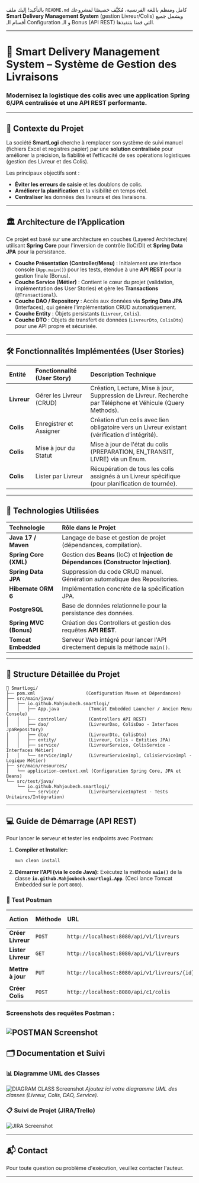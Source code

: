 بالتأكيد\! إليك ملف `README.md` كامل ومنظم باللغة الفرنسية، مُكيَّف خصيصًا لمشروعك **Smart Delivery Management System** (gestion Livreur/Colis) ويشمل جميع أقسام الـ Configuration و الـ Bonus (API REST) التي قمنا بتنفيذها.

-----

# 🚚 Smart Delivery Management System – Système de Gestion des Livraisons

### Modernisez la logistique des colis avec une application Spring 6/JPA centralisée et une API REST performante.

-----

## 🌟 Contexte du Projet

La société **SmartLogi** cherche à remplacer son système de suivi manuel (fichiers Excel et registres papier) par une **solution centralisée** pour améliorer la précision, la fiabilité et l’efficacité de ses opérations logistiques (gestion des Livreur et des Colis).

Les principaux objectifs sont :

- **Éviter les erreurs de saisie** et les doublons de colis.
- **Améliorer la planification** et la visibilité en temps réel.
- **Centraliser** les données des livreurs et des livraisons.

-----

## 🏛️ Architecture de l’Application

Ce projet est basé sur une architecture en couches (Layered Architecture) utilisant **Spring Core** pour l'inversion de contrôle (IoC/DI) et **Spring Data JPA** pour la persistance.

- **Couche Présentation (Controller/Menu)** : Initialement une interface console (`App.main()`) pour les tests, étendue à une **API REST** pour la gestion finale (Bonus).
- **Couche Service (Métier)** : Contient le cœur du projet (validation, implémentation des User Stories) et gère les **Transactions** (`@Transactional`).
- **Couche DAO / Repository** : Accès aux données via **Spring Data JPA** (Interfaces), qui génère l'implémentation CRUD automatiquement.
- **Couche Entity** : Objets persistants (`Livreur`, `Colis`).
- **Couche DTO** : Objets de transfert de données (`LivreurDto`, `ColisDto`) pour une API propre et sécurisée.

-----

## 🛠️ Fonctionnalités Implémentées (User Stories)

| Entité | Fonctionnalité (User Story) | Description Technique |
| :--- | :--- | :--- |
| **Livreur** | Gérer les Livreur (CRUD) | Création, Lecture, Mise à jour, Suppression de Livreur. Recherche par Téléphone et Véhicule (Query Methods). |
| **Colis** | Enregistrer et Assigner | Création d'un colis avec lien obligatoire vers un Livreur existant (vérification d'intégrité). |
| **Colis** | Mise à jour du Statut | Mise à jour de l'état du colis (PREPARATION, EN\_TRANSIT, LIVRE) via un Enum. |
| **Colis** | Lister par Livreur | Récupération de tous les colis assignés à un Livreur spécifique (pour planification de tournée). |

-----

## 🚀 Technologies Utilisées

| Technologie | Rôle dans le Projet |
| :--- | :--- |
| **Java 17 / Maven** | Langage de base et gestion de projet (dépendances, compilation). |
| **Spring Core (XML)** | Gestion des **Beans** (IoC) et **Injection de Dépendances (Constructor Injection)**. |
| **Spring Data JPA** | Suppression du code CRUD manuel. Génération automatique des Repositories. |
| **Hibernate ORM 6** | Implémentation concrète de la spécification JPA. |
| **PostgreSQL** | Base de données relationnelle pour la persistance des données. |
| **Spring MVC (Bonus)** | Création des Controllers et gestion des requêtes **API REST**. |
| **Tomcat Embedded** | Serveur Web intégré pour lancer l'API directement depuis la méthode `main()`. |

-----

## 📂 Structure Détaillée du Projet

```plaintext
📁 SmartLogi/
├── pom.xml                   (Configuration Maven et Dépendances)
├── src/main/java/
│   ├── io.github.Mahjoubech.smartlogi/
│   │   ├── App.java           (Tomcat Embedded Launcher / Ancien Menu Console)
│   │   ├── controller/        (Controllers API REST)
│   │   ├── dao/               (LivreurDao, ColisDao - Interfaces JpaRepository)
│   │   ├── dto/               (LivreurDto, ColisDto)
│   │   ├── entity/            (Livreur, Colis - Entities JPA)
│   │   ├── service/           (LivreurService, ColisService - Interfaces Métier)
│   │   └── service/impl/      (LivreurServiceImpl, ColisServiceImpl - Logique Métier)
├── src/main/resources/
│   └── application-context.xml (Configuration Spring Core, JPA et Beans)
└── src/test/java/
    └── io.github.Mahjoubech.smartlogi/
        └── service/           (LivreurServiceImpTest - Tests Unitaires/Intégration)
```

-----

## 💻 Guide de Démarrage (API REST)

Pour lancer le serveur et tester les endpoints avec Postman:

1.  **Compiler et Installer:**
    ```bash
    mvn clean install
    ```
2.  **Démarrer l'API (via le code Java):**
    Exécutez la méthode **`main()`** de la classe **`io.github.Mahjoubech.smartlogi.App`**.
    (Ceci lance Tomcat Embedded sur le port `8080`).

### 📸 Test Postman

| Action | Méthode | URL                                          | Statut Attendu |
| :--- | :--- |:---------------------------------------------| :--- |
| **Créer Livreur** | `POST` | `http://localhost:8080/api/v1/livreurs`      | `201 Created` |
| **Lister Livreur** | `GET` | `http://localhost:8080/api/v1/livreurs`      | `200 OK` |
| **Mettre à jour** | `PUT` | `http://localhost:8080/api/v1/livreurs/{id}` | `200 OK` / `404 Not Found` |
| **Créer Colis** | `POST` | `http://localhost:8080/api/c1/colis`         | `201 Created` |
### Screenshots des requêtes Postman :
![POSTMAN Screenshot](docs/postman.png)
-----

## 🗂️ Documentation et Suivi

### 📊 Diagramme UML des Classes
![DIAGRAM CLASS Screenshot](docs/diagramClass.png)
*Ajoutez ici votre diagramme UML des classes (Livreur, Colis, DAO, Service).*

### 📋 Suivi de Projet (JIRA/Trello)

![JIRA Screenshot](docs/jira.png)

-----

## 📬 Contact

Pour toute question ou problème d'exécution, veuillez contacter l'auteur.

-----